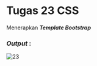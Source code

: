 # Tugas 23 CSS

Menerapkan <b><i>Template Bootstrap</i></b>

<h3><i>Output </i>:</h3>

![23](https://user-images.githubusercontent.com/92837751/183272583-be772cd4-fc17-47e3-b35d-5b8b29b30370.jpg)
